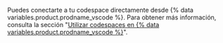 Puedes conectarte a tu codespace directamente desde {% data variables.product.prodname_vscode %}. Para obtener más información, consulta la sección "[Utilizar codespaces en {% data variables.product.prodname_vscode %}](/github/developing-online-with-codespaces/using-codespaces-in-visual-studio-code)".
